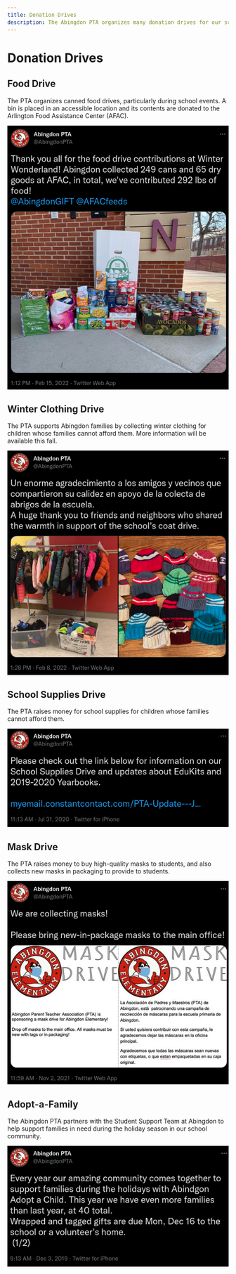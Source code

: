 ```yaml
---
title: Donation Drives
description: The Abingdon PTA organizes many donation drives for our school community.
---
```


# Donation Drives

## Food Drive

The PTA organizes canned food drives, particularly during school events. A bin is placed in an accessible location and its contents are donated to the Arlington Food Assistance Center (AFAC).

[![](img/1493649431211749381.webp)](https://twitter.com/AbingdonPTA/status/1493649431211749381)

## Winter Clothing Drive

The PTA supports Abingdon families by collecting winter clothing for children whose families cannot afford them. More information will be available this fall.

[![](img/1491116815942320128.webp)](https://twitter.com/AbingdonPTA/status/1491116815942320128)

## School Supplies Drive

The PTA raises money for school supplies for children whose families cannot afford them.

[![](img/1289217662661214208.webp)](https://twitter.com/AbingdonPTA/status/1289217662661214208)

## Mask Drive

The PTA raises money to buy high-quality masks to students, and also collects new masks in packaging to provide to students.

[![](img/1455565332261883910.webp)](https://twitter.com/AbingdonPTA/status/1455565332261883910)

## Adopt-a-Family

The Abingdon PTA partners with the Student Support Team at Abingdon to help support families in need during the holiday season in our school community.

[![](img/1201867065147248642.webp)](https://twitter.com/AbingdonPTA/status/1201867065147248642)